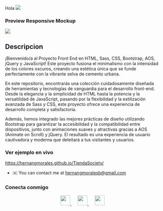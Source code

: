 Hola ![](https://user-images.githubusercontent.com/18350557/176309783-0785949b-9127-417c-8b55-ab5a4333674e.gif)

### Preview Responsive Mockup

![](https://github.com/HernanGmorales/TiendaSociety/blob/master/previewMockup.png)

## Descripcion
¡Bienvenido/a al Proyecto Front End en HTML, Sass, CSS, Bootstrap, AOS, jQuery y JavaScript! Este proyecto fusiona el minimalismo con la intensidad de los colores oscuros, creando una estética única que se funde perfectamente con la vibrante selva de cemento urbana.

En este repositorio, encontrarás una colección cuidadosamente diseñada de herramientas y tecnologías de vanguardia para el desarrollo front-end. Desde la elegancia y la simplicidad de HTML hasta la potencia y la versatilidad de JavaScript, pasando por la flexibilidad y la estilización avanzada de Sass y CSS, este proyecto ofrece una experiencia de desarrollo completa y satisfactoria.

Además, hemos integrado las mejores prácticas de diseño utilizando Bootstrap para garantizar la accesibilidad y la compatibilidad entre dispositivos, junto con animaciones suaves y atractivas gracias a AOS (Animate on Scroll) y jQuery. El resultado es una experiencia de usuario cautivadora y moderna que deleitará a tus visitantes y usuarios.

### Ver ejemplo en vivo

https://hernangmorales.github.io/TiendaSociety/

* ✉️  You can contact me at [hernangmoralesb@gmail.com](mailto:hernangmoralesb@gmail.com)

### Conecta conmigo

<p align="center">
  <a href="https://www.github.com/HernanGmorales" target="_blank" rel="noreferrer">
    <picture>
      <source media="(prefers-color-scheme: dark)" srcset="https://raw.githubusercontent.com/danielcranney/readme-generator/main/public/icons/socials/github-dark.svg" />
      <source media="(prefers-color-scheme: light)" srcset="https://raw.githubusercontent.com/danielcranney/readme-generator/main/public/icons/socials/github.svg" />
      <img src="https://raw.githubusercontent.com/danielcranney/readme-generator/main/public/icons/socials/github.svg" width="32" height="32" />
    </picture>
  </a>
  &nbsp;&nbsp;&nbsp;&nbsp;
  <a href="http://www.instagram.com/gustav_morales/" target="_blank" rel="noreferrer">
    <picture>
      <source media="(prefers-color-scheme: dark)" srcset="https://raw.githubusercontent.com/danielcranney/readme-generator/main/public/icons/socials/instagram-dark.svg" />
      <source media="(prefers-color-scheme: light)" srcset="https://raw.githubusercontent.com/danielcranney/readme-generator/main/public/icons/socials/instagram.svg" />
      <img src="https://raw.githubusercontent.com/danielcranney/readme-generator/main/public/icons/socials/instagram.svg" width="32" height="32" />
    </picture>
  </a>
  &nbsp;&nbsp;&nbsp;&nbsp;
  <a href="https://www.linkedin.com/in/hernán-g-morales/" target="_blank" rel="noreferrer">
    <picture>
      <source media="(prefers-color-scheme: dark)" srcset="https://raw.githubusercontent.com/danielcranney/readme-generator/main/public/icons/socials/linkedin-dark.svg" />
      <source media="(prefers-color-scheme: light)" srcset="https://raw.githubusercontent.com/danielcranney/readme-generator/main/public/icons/socials/linkedin.svg" />
      <img src="https://raw.githubusercontent.com/danielcranney/readme-generator/main/public/icons/socials/linkedin.svg" width="32" height="32" />
    </picture>
  </a>
</p>

